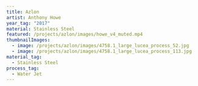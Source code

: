 ```yaml
---
title: Azlon
artist: Anthony Howe
year_tag: "2017"
material: Stainless Steel
featured: /projects/azlon/images/howe_v4_muted.mp4
thumbnailImages:
  - image: /projects/azlon/images/4758.1_large_lucea_process_52.jpg
  - image: /projects/azlon/images/4758.1_large_lucea_process_113.jpg
material_tag:
  - Stainless Steel
process_tag:
  - Water Jet
---
```

